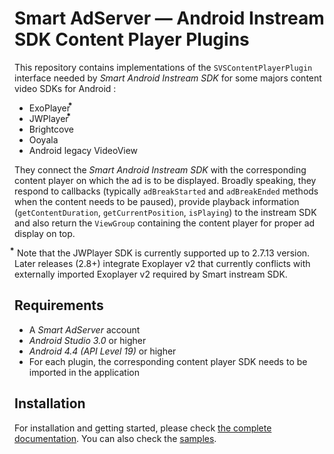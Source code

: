 # Smart AdServer — Android Instream SDK Content Player Plugins

This repository contains implementations of the ```SVSContentPlayerPlugin``` interface needed by _Smart Android Instream SDK_
for some majors content video SDKs for Android :

- ExoPlayer ⃰
- JWPlayer ⃰
- Brightcove
- Ooyala
- Android legacy VideoView

They connect the _Smart Android Instream SDK_ with the corresponding content player on which the ad is to be displayed.
Broadly speaking, they respond to callbacks (typically ```adBreakStarted``` and ```adBreakEnded``` methods when the content needs to be paused),
provide playback information (```getContentDuration```, ```getCurrentPosition```, ```isPlaying```) to the instream SDK and also return the ```ViewGroup```
containing the content player for proper ad display on top.

⃰ Note that the JWPlayer SDK is currently supported up to 2.7.13 version.
Later releases (2.8+) integrate Exoplayer v2 that currently conflicts with externally imported Exoplayer v2 required by Smart instream SDK.


## Requirements

* A _Smart AdServer_ account
* _Android Studio 3.0_ or higher
* _Android 4.4 (API Level 19)_ or higher
* For each plugin, the corresponding content player SDK needs to be imported in the application

## Installation

For installation and getting started, please check [the complete documentation](http://documentation.smartadserver.com/instreamSDK/).
You can also check the [samples](https://github.com/smartadserver/smart-instream-android-samples).
